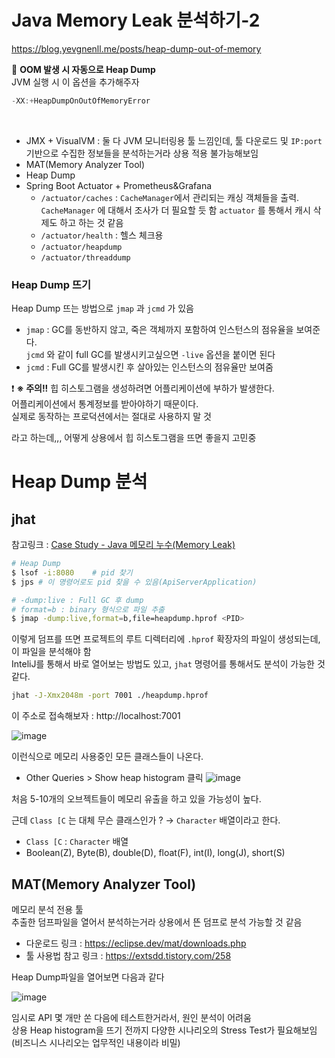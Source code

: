 # Java Memory Leak 분석하기-2

https://blog.yevgnenll.me/posts/heap-dump-out-of-memory      

🌟 **OOM 발생 시 자동으로 Heap Dump**     
JVM 실행 시 이 옵션을 추가해주자     
```java 
-XX:+HeapDumpOnOutOfMemoryError
```

<br/>

- JMX + VisualVM : 둘 다 JVM 모니터링용 툴 느낌인데, 툴 다운로드 및 `IP:port` 기반으로 수집한 정보들을 분석하는거라 상용 적용 불가능해보임     
- MAT(Memory Analyzer Tool)     
- Heap Dump     
- Spring Boot Actuator + Prometheus&Grafana
    - `/actuator/caches` : `CacheManager`에서 관리되는 캐싱 객체들을 출력. `CacheManager` 에 대해서 조사가 더 필요할 듯 함
    `actuator` 를 통해서 캐시 삭제도 하고 하는 것 같음
    - `/actuator/health` : 헬스 체크용
    - `/actuator/heapdump`
    - `/actuator/threaddump`

### Heap Dump 뜨기
Heap Dump 뜨는 방법으로 `jmap` 과 `jcmd` 가 있음    
- `jmap` : GC를 동반하지 않고, 죽은 객체까지 포함하여 인스턴스의 점유율을 보여준다.     
  `jcmd` 와 같이 full GC를 발생시키고싶으면 `-live` 옵션을 붙이면 된다     
- `jcmd` : Full GC를 발생시킨 후 살아있는 인스턴스의 점유율만 보여줌

❗ **※ 주의!!**
힙 히스토그램을 생성하려면 어플리케이션에 부하가 발생한다.     
어플리케이션에서 통계정보를 받아야하기 때문이다.     
실제로 동작하는 프로덕션에서는 절대로 사용하지 말 것     


라고 하는데,,, 어떻게 상용에서 힙 히스토그램을 뜨면 좋을지 고민중

# Heap Dump 분석

## jhat
참고링크 : [Case Study - Java 메모리 누수(Memory Leak)](https://m.blog.naver.com/pcmola/222064258040)     
```bash
# Heap Dump
$ lsof -i:8080    # pid 찾기
$ jps # 이 명령어로도 pid 찾을 수 있음(ApiServerApplication)

# -dump:live : Full GC 후 dump
# format=b : binary 형식으로 파일 추출
$ jmap -dump:live,format=b,file=heapdump.hprof <PID>
```

이렇게 덤프를 뜨면 프로젝트의 루트 디렉터리에  `.hprof` 확장자의 파일이 생성되는데, 이 파일을 분석해야 함     
InteliJ를 통해서 바로 열어보는 방법도 있고, `jhat` 명령어를 통해서도 분석이 가능한 것 같다.     

```bash
jhat -J-Xmx2048m -port 7001 ./heapdump.hprof
```

이 주소로 접속해보자 : http://localhost:7001     

![image](https://github.com/rkarud1234/TIL/assets/84266499/ccf98c92-79ab-4df6-9851-e93d0e1204fd)     

이런식으로 메모리 사용중인 모든 클래스들이 나온다.     
- Other Queries > Show heap histogram 클릭
![image](https://github.com/rkarud1234/TIL/assets/84266499/c85e6c81-f757-45b3-b6d9-0148c8996d64)     

처음 5-10개의 오브젝트들이 메모리 유출을 하고 있을 가능성이 높다.     

근데 `Class [C` 는 대체 무슨 클래스인가 ? → `Character` 배열이라고 한다.     

- `Class [C` : `Character` 배열
- Boolean(Z), Byte(B), double(D), float(F), int(I), long(J), short(S)

## MAT(Memory Analyzer Tool)

메모리 분석 전용 툴     
추출한 덤프파일을 열어서 분석하는거라 상용에서 뜬 덤프로 분석 가능할 것 같음     

- 다운로드 링크 : https://eclipse.dev/mat/downloads.php
- 툴 사용법 참고 링크 : https://extsdd.tistory.com/258

Heap Dump파일을 열어보면 다음과 같다     

![image](https://github.com/rkarud1234/TIL/assets/84266499/a5a93601-a860-4dd7-80b7-6b41c013eb94)     


임시로 API 몇 개만 쏜 다음에 테스트한거라서, 원인 분석이 어려움     
상용 Heap histogram을 뜨기 전까지 다양한 시나리오의 Stress Test가 필요해보임     
(비즈니스 시나리오는 업무적인 내용이라 비밀)     
